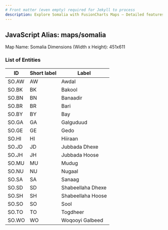 ```yaml
---
# Front matter (even empty) required for Jekyll to process
description: Explore Somalia with FusionCharts Maps – Detailed features for seamless integration. Try now & enhance your data visualization today! 
---
```


## JavaScript Alias: maps/somalia

Map Name: Somalia
Dimensions (Width x Height): 451x611





### List of Entities

ID | Short label | Label
---|---|---|
SO.AW|AW|Awdal
SO.BK|BK|Bakool
SO.BN|BN|Banaadir
SO.BR|BR|Bari
SO.BY|BY|Bay
SO.GA|GA|Galguduud
SO.GE|GE|Gedo
SO.HI|HI|Hiiraan
SO.JD|JD|Jubbada Dhexe
SO.JH|JH|Jubbada Hoose
SO.MU|MU|Mudug
SO.NU|NU|Nugaal
SO.SA|SA|Sanaag
SO.SD|SD|Shabeellaha Dhexe
SO.SH|SH|Shabeellaha Hoose
SO.SO|SO|Sool
SO.TO|TO|Togdheer
SO.WO|WO|Woqooyi Galbeed

